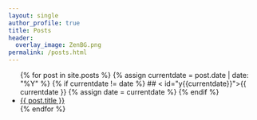 ```yaml
---
layout: single
author_profile: true
title: Posts
header:
  overlay_image: ZenBG.png
permalink: /posts.html
---
```


<ul>
  {% for post in site.posts %}
  {% assign currentdate = post.date | date: "%Y" %}
  {% if currentdate != date %}
    ## < id="y{{currentdate}}">{{ currentdate }}
    {% assign date = currentdate %} 
  {% endif %}
    <li><a href="{{ post.url }}">{{ post.title }}</a></li>
{% endfor %}
</ul>

